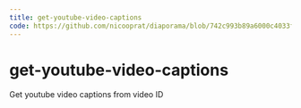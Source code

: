 ```yaml
---
title: get-youtube-video-captions
code: https://github.com/nicooprat/diaporama/blob/742c993b89a6000c4033f0752db7dc14fafad9a7/src/lambda/captions.js
---
```


# get-youtube-video-captions

Get youtube video captions from video ID

